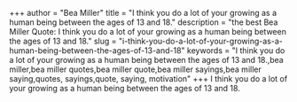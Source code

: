 +++
author = "Bea Miller"
title = "I think you do a lot of your growing as a human being between the ages of 13 and 18."
description = "the best Bea Miller Quote: I think you do a lot of your growing as a human being between the ages of 13 and 18."
slug = "i-think-you-do-a-lot-of-your-growing-as-a-human-being-between-the-ages-of-13-and-18"
keywords = "I think you do a lot of your growing as a human being between the ages of 13 and 18.,bea miller,bea miller quotes,bea miller quote,bea miller sayings,bea miller saying,quotes, sayings,quote, saying, motivation"
+++
I think you do a lot of your growing as a human being between the ages of 13 and 18.
